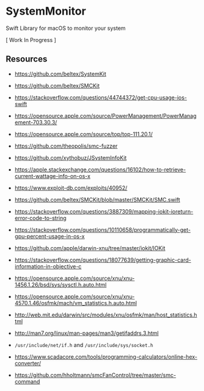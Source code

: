 # SystemMonitor
Swift Library for macOS to monitor your system

[ Work In Progress ]



## Resources

- https://github.com/beltex/SystemKit
- https://github.com/beltex/SMCKit

- https://stackoverflow.com/questions/44744372/get-cpu-usage-ios-swift
- https://opensource.apple.com/source/PowerManagement/PowerManagement-703.30.3/
- https://opensource.apple.com/source/top/top-111.20.1/
- https://github.com/theopolis/smc-fuzzer
- https://github.com/xythobuz/JSystemInfoKit
- https://apple.stackexchange.com/questions/16102/how-to-retrieve-current-wattage-info-on-os-x
- https://www.exploit-db.com/exploits/40952/
- https://github.com/beltex/SMCKit/blob/master/SMCKit/SMC.swift
- https://stackoverflow.com/questions/3887309/mapping-iokit-ioreturn-error-code-to-string
- https://stackoverflow.com/questions/10110658/programmatically-get-gpu-percent-usage-in-os-x
- https://github.com/apple/darwin-xnu/tree/master/iokit/IOKit
- https://stackoverflow.com/questions/18077639/getting-graphic-card-information-in-objective-c
- https://opensource.apple.com/source/xnu/xnu-1456.1.26/bsd/sys/sysctl.h.auto.html 
- https://opensource.apple.com/source/xnu/xnu-4570.1.46/osfmk/mach/vm_statistics.h.auto.html 
- http://web.mit.edu/darwin/src/modules/xnu/osfmk/man/host_statistics.html 
- http://man7.org/linux/man-pages/man3/getifaddrs.3.html 
- `/usr/include/net/if.h` and `/usr/include/sys/socket.h`
- https://www.scadacore.com/tools/programming-calculators/online-hex-converter/
- https://github.com/hholtmann/smcFanControl/tree/master/smc-command